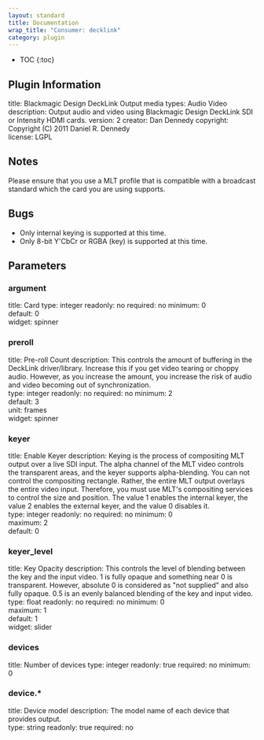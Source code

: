 ```yaml
---
layout: standard
title: Documentation
wrap_title: "Consumer: decklink"
category: plugin
---
```

* TOC
{:toc}

## Plugin Information

title: Blackmagic Design DeckLink Output
media types:
Audio  Video  
description: Output audio and video using Blackmagic Design DeckLink SDI or Intensity HDMI cards.
version: 2
creator: Dan Dennedy
copyright: Copyright (C) 2011 Daniel R. Dennedy  
license: LGPL  

## Notes

Please ensure that you use a MLT profile that is compatible with a broadcast standard which the card you are using supports.

## Bugs

* Only internal keying is supported at this time.
* Only 8-bit Y'CbCr or RGBA (key) is supported at this time.


## Parameters

### argument

title: Card  type: integer
readonly: no
required: no
minimum: 0  
default: 0  
widget: spinner  

### preroll

title: Pre-roll Count  description:
This controls the amount of buffering in the DeckLink driver/library. Increase this if you get video tearing or choppy audio. However, as you increase the amount, you increase the risk of audio and video becoming out of synchronization.  
type: integer
readonly: no
required: no
minimum: 2  
default: 3  
unit: frames  
widget: spinner  

### keyer

title: Enable Keyer  description:
Keying is the process of compositing MLT output over a live SDI input. The alpha channel of the MLT video controls the transparent areas, and the keyer supports alpha-blending. You can not control the compositing rectangle. Rather, the entire MLT output overlays the entire video input. Therefore, you must use MLT&#39;s compositing services to control the size and position. The value 1 enables the internal keyer, the value 2 enables the external keyer, and the value 0 disables it.  
type: integer
readonly: no
required: no
minimum: 0  
maximum: 2  
default: 0  

### keyer_level

title: Key Opacity  description:
This controls the level of blending between the key and the input video. 1 is fully opaque and something near 0 is transparent. However, absolute 0 is considered as &quot;not supplied&quot; and also fully opaque. 0.5 is an evenly balanced blending of the key and input video.  
type: float
readonly: no
required: no
minimum: 0  
maximum: 1  
default: 1  
widget: slider  

### devices

title: Number of devices  type: integer
readonly: true
required: no
minimum: 0  

### device.*

title: Device model  description:
The model name of each device that provides output.  
type: string
readonly: true
required: no

